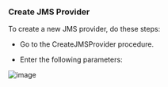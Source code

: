 ### Create JMS Provider

To create a new JMS provider, do these steps:

* Go to the CreateJMSProvider procedure. 

*  Enter the following parameters: 

![image](images/CreateJMSProvider/EC-WebSphereCreateJMSProvider2.png)

                